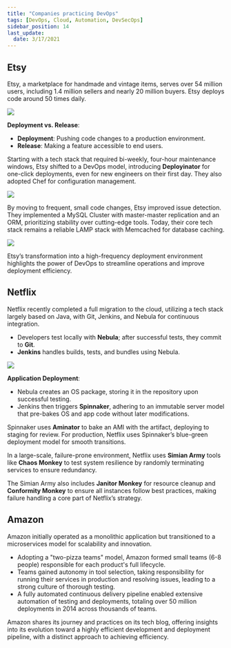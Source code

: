 ```yaml
---
title: "Companies practicing DevOps"
tags: [DevOps, Cloud, Automation, DevSecOps]
sidebar_position: 14
last_update:
  date: 3/17/2021
---
```



## Etsy

Etsy, a marketplace for handmade and vintage items, serves over 54 million users, including 1.4 million sellers and nearly 20 million buyers. Etsy deploys code around 50 times daily.

<div class='img-center'>

![](/img/docs/012-devopscompetsy.png)

</div>

**Deployment vs. Release**:
- **Deployment**: Pushing code changes to a production environment.
- **Release**: Making a feature accessible to end users.

Starting with a tech stack that required bi-weekly, four-hour maintenance windows, Etsy shifted to a DevOps model, introducing **Deployinator** for one-click deployments, even for new engineers on their first day. They also adopted Chef for configuration management.

<div class='img-center'>

![](/img/docs/012-devopsdeployinator.png)

</div>

By moving to frequent, small code changes, Etsy improved issue detection. They implemented a MySQL Cluster with master-master replication and an ORM, prioritizing stability over cutting-edge tools. Today, their core tech stack remains a reliable LAMP stack with Memcached for database caching.

<div class='img-center'>

![](/img/docs/012-etsychef.png)

</div>

Etsy’s transformation into a high-frequency deployment environment highlights the power of DevOps to streamline operations and improve deployment efficiency.



## Netflix 

Netflix recently completed a full migration to the cloud, utilizing a tech stack largely based on Java, with Git, Jenkins, and Nebula for continuous integration.

- Developers test locally with **Nebula**; after successful tests, they commit to **Git**.
- **Jenkins** handles builds, tests, and bundles using Nebula.

<div class='img-center'>

![](/img/docs/012-netflixtools.png)

</div>

**Application Deployment**:
- Nebula creates an OS package, storing it in the repository upon successful testing.
- Jenkins then triggers **Spinnaker**, adhering to an immutable server model that pre-bakes OS and app code without later modifications.

Spinnaker uses **Aminator** to bake an AMI with the artifact, deploying to staging for review. For production, Netflix uses Spinnaker’s blue-green deployment model for smooth transitions.

In a large-scale, failure-prone environment, Netflix uses **Simian Army** tools like **Chaos Monkey** to test system resilience by randomly terminating services to ensure redundancy.

The Simian Army also includes **Janitor Monkey** for resource cleanup and **Conformity Monkey** to ensure all instances follow best practices, making failure handling a core part of Netflix’s strategy.



## Amazon 

Amazon initially operated as a monolithic application but transitioned to a microservices model for scalability and innovation.

- Adopting a "two-pizza teams" model, Amazon formed small teams (6-8 people) responsible for each product's full lifecycle.
- Teams gained autonomy in tool selection, taking responsibility for running their services in production and resolving issues, leading to a strong culture of thorough testing.
- A fully automated continuous delivery pipeline enabled extensive automation of testing and deployments, totaling over 50 million deployments in 2014 across thousands of teams.

Amazon shares its journey and practices on its tech blog, offering insights into its evolution toward a highly efficient development and deployment pipeline, with a distinct approach to achieving efficiency.